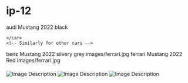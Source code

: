 # ip-12
        
<cars>
    <car>
        <make>audi</make>
        <model>Mustang</model>
        <year>2022</year>
        <color>black</color>
     
    </car>
    <!-- Similarly for other cars -->
</cars>

<cars>
    <car>
        <make>benz</make>
        <model>Mustang</model>
        <year>2022</year>
        <color>silvery grey</color>
        <image>images/ferrari.jpg</image>
    </car>
    <!-- Similarly for other cars -->
</cars>
<cars>
    <car>
        <make>ferrari</make>
        <model>Mustang</model>
        <year>2022</year>
        <color>Red</color>
        <image>images/ferrari.jpg</image>
    </car>
    <!-- Similarly for other cars -->
</cars


</body>
</html>

<!DOCTYPE html>
<html lang="en">
<head>
    <meta charset="UTF-8">
    <meta name="viewport" content="width=device-width, initial-scale=1.0">
    <title>Car Gallery</title>
    <style>
        /* CSS styling for the car gallery */
        .car {
            border: 1px solid #ccc;
            margin-bottom: 10px;
            padding: 10px;
            overflow: hidden;
            cursor: pointer;
        }
        .car img {
            max-width: 100%;
            height: auto;
        }
        #carDetails {
            margin-top: 20px;
        }
    </style>
</head>
<body>
    <div id="carGallery">

</div>
  
<div id="carDetails">
    <!-- Car details will be displayed here -->
</div>

<script src="https://code.jquery.com/jquery-3.7.1.min.js"></script> 
<img src="CARS/BENZIMG" alt="Image Description">
<img src="CARS/audii.img" alt="Image Description">

<img src="CARS/ferrariIMG.webpg" alt="Image Description">
<script>
$(document).ready(function() {
    // Load car data from XML file
    $.ajax({
        url: 'carss.xml',
        dataType: 'xml',
        success: function(data) {
            var carsHtml = '';
            // Loop through each car in the XML data
            $(data).find('car').each(function() {
                var make = $(this).find('make').text();
                var model = $(this).find('model').text();
                var year = $(this).find('year').text();
                var color = $(this).find('color').text();
                var image = $(this).find('image').text();

                // Create HTML for each car
                var carHtml = '<div class="car" data-make="' + make + '" data-model="' + model + '" data-year="' + year + '" data-color="' + color + '">';
                carrshtml += '<h3>' + make + ' ' + model + '</h3>';
                carrshtml += '<p>Year: ' + year + '</p>';
               carrshtml  += '<p>Color: ' + color + '</p>';
                 carrshtml  += '<img src="' + image + '" alt="' + make + ' ' + model + '">';
                carrshtml  += '</div>';

                carsHtml += carHtml;
            });
            // Display the car gallery
            $('#carGallery').html(carrs.html);
        },
        error: function(xhr, status, error) {
            console.error("AJAX Error:", status, error);
            $('#carGallery').html('<p>Error loading car data.</p>');
        }
    });

    // Display car details when an image is clicked
    $(document).on('click', '.car img', function() {
        var $car = $(this).closest('.car');
        var make = $car.data('make');
        var model = $car.data('model');
        var year = $car.data('year');
        var color = $car.data('color');
        
        var detailsHtml = '<h3>' + make + ' ' + model + '</h3>';
        detailsHtml += '<p>Year: ' + year + '</p>';
        detailsHtml += '<p>Color: ' + color + '</p>';
        
        $('#carDetails').html(detailsHtml);
    });
});
</script>

</body>
</html>

